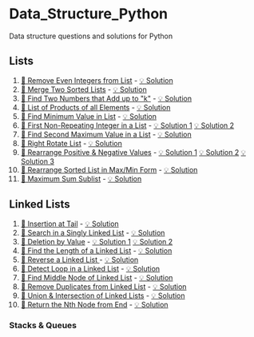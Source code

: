 # Data_Structure_Python

Data structure questions and solutions for Python

## Lists

1. [🎯 Remove Even Integers from List](1_Lists\Challenge_1.txt) -
   [💡 Solution](1_Lists\Challenge_1.py)
2. [🎯 Merge Two Sorted Lists](1_Lists\Challenge_2.txt) - [💡 Solution](1_Lists\Challenge_2.py)
3. [🎯 Find Two Numbers that Add up to "k"](1_Lists\Challenge_3.txt) - [💡 Solution](1_Lists\Challenge_3.py)
4. [🎯 List of Products of all Elements](1_Lists\Challenge_4.txt) - [💡 Solution](1_Lists\Challenge_4.py)
5. [🎯 Find Minimum Value in List](1_Lists\Challenge_5.txt) - [💡 Solution](1_Lists\Challenge_5.py)
6. [🎯 First Non-Repeating Integer in a List](1_Lists\Challenge_6.txt) - [💡 Solution 1](1_Lists\Challenge_6.py) [💡 Solution 2](1_Lists\Challenge_6_1.py)
7. [🎯 Find Second Maximum Value in a List](1_Lists\Challenge_7.txt) - [💡 Solution](1_Lists\Challenge_7.py)
8. [🎯 Right Rotate List](1_Lists\Challenge_8.txt) - [💡 Solution](1_Lists\Challenge_8.py)
9. [🎯 Rearrange Positive & Negative Values](1_Lists\Challenge_9.txt) - [💡 Solution 1](1_Lists\Challenge_9.py) [💡 Solution 2](1_Lists\Challenge_9_1.py) [💡 Solution 3](1_Lists\Challenge_9_2.py)
10. [🎯 Rearrange Sorted List in Max/Min Form](1_Lists\Challenge_10.txt) - [💡 Solution](1_Lists\Challenge_10.py)
11. [🎯 Maximum Sum Sublist](1_Lists\Challenge_11.txt) - [💡 Solution](1_Lists\Challenge_11.py)

## Linked Lists

1. [🎯 Insertion at Tail](2_Linked_Lists\Challenge_1.txt) - [💡 Solution](2_Linked_Lists\Challenge_1.py)
2. [🎯 Search in a Singly Linked List](2_Linked_Lists\Challenge_2.txt) - [💡 Solution](2_Linked_Lists\Challenge_2.py)
3. [🎯 Deletion by Value](2_Linked_Lists\Challenge_3.txt) - [💡 Solution 1](2_Linked_Lists\Challenge_3.py) [💡 Solution 2](2_Linked_Lists\Challenge_3_1.py)
4. [🎯 Find the Length of a Linked List](2_Linked_Lists\Challenge_4.txt) - [💡 Solution](2_Linked_Lists\Challenge_4.py)
5. [🎯 Reverse a Linked List
](2_Linked_Lists\Challenge_5.txt) - [💡 Solution](2_Linked_Lists\Challenge_5.py)
6. [🎯 Detect Loop in a Linked List](2_Linked_Lists\Challenge_6.txt) - [💡 Solution](2_Linked_Lists\Challenge_6.py)
7. [🎯 Find Middle Node of Linked List](2_Linked_Lists\Challenge_7.txt) - [💡 Solution](2_Linked_Lists\Challenge_7.py)
8. [🎯 Remove Duplicates from Linked List](2_Linked_Lists\Challenge_8.txt) - [💡 Solution](2_Linked_Lists\Challenge_8.py)
9. [🎯 Union & Intersection of Linked Lists](2_Linked_Lists\Challenge_9.txt) - [💡 Solution](2_Linked_Lists\Challenge_9.py)
10. [🎯 Return the Nth Node from End](2_Linked_Lists\Challenge_10.txt) - [💡 Solution](2_Linked_Lists\Challenge_10.py)

### Stacks & Queues
